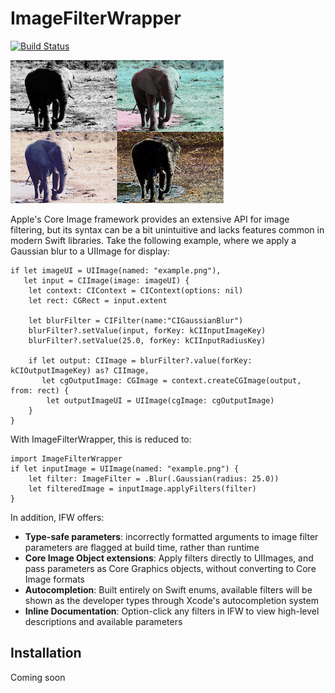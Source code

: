 ImageFilterWrapper
=======================
[![Build Status](https://travis-ci.com/adempsey/ImageFilterWrapper.svg?branch=master)](https://travis-ci.com/adempsey/ImageFilterWrapper)

![Banner](banner.png)

Apple's Core Image framework provides an extensive API for image filtering, but its syntax can be a bit unintuitive and lacks features common in modern Swift libraries. Take the following example, where we apply a Gaussian blur to a UIImage for display:

```
if let imageUI = UIImage(named: "example.png"),
   let input = CIImage(image: imageUI) {
    let context: CIContext = CIContext(options: nil)
    let rect: CGRect = input.extent

    let blurFilter = CIFilter(name:"CIGaussianBlur")
    blurFilter?.setValue(input, forKey: kCIInputImageKey)
    blurFilter?.setValue(25.0, forKey: kCIInputRadiusKey)

    if let output: CIImage = blurFilter?.value(forKey: kCIOutputImageKey) as? CIImage,
       let cgOutputImage: CGImage = context.createCGImage(output, from: rect) {
        let outputImageUI = UIImage(cgImage: cgOutputImage)
    }
}
```
With ImageFilterWrapper, this is reduced to:

```
import ImageFilterWrapper
if let inputImage = UIImage(named: "example.png") {
    let filter: ImageFilter = .Blur(.Gaussian(radius: 25.0))
    let filteredImage = inputImage.applyFilters(filter)
}
```
In addition, IFW offers:

* __Type-safe parameters__: incorrectly formatted arguments to image filter parameters are flagged at build time, rather than runtime
* __Core Image Object extensions__: Apply filters directly to UIImages, and pass parameters as Core Graphics objects, without converting to Core Image formats
* __Autocompletion__: Built entirely on Swift enums, available filters will be shown as the developer types through Xcode's autocompletion system
* __Inline Documentation__: Option-click any filters in IFW to view high-level descriptions and available parameters

## Installation
Coming soon